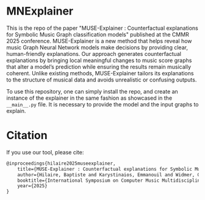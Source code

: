 # MNExplainer

This is the repo of the paper "MUSE-Explainer : Counterfactual explanations for Symbolic Music Graph classification models" published at the CMMR 2025 conference.
MUSE-Explainer is a new method that helps reveal how music Graph Neural Network models make decisions by providing clear, human-friendly explanations. Our approach generates counterfactual explanations by bringing local meaningful changes to music score graphs that alter a model’s prediction while ensuring the results remain musically coherent. Unlike existing methods, MUSE-Explainer tailors its explanations to the structure of musical data and avoids unrealistic or confusing outputs.

To use this repository, one can simply install the repo, and create an instance of the explainer in the same fashion as showcased in the ```__main__.py``` file. It is necessary to provide the model and the input graphs to explain.

# Citation

If you use our tool, please cite:

```tex
@inproceedings{hilaire2025museexplainer,
    title={MUSE-Explainer : Counterfactual explanations for Symbolic Music Graph classification models},
    author={Hilaire, Baptiste and Karystinaios, Emmanouil and Widmer, Gerhard},
    booktitle={International Symposium on Computer Music Multidisciplinary Research (CMMR)},
    year={2025}
}
```

